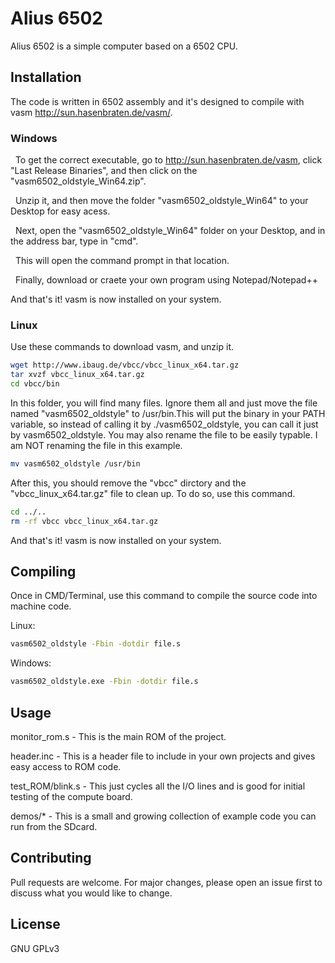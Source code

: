 # Alius 6502

Alius 6502 is a simple computer based on a 6502 CPU.

## Installation

The code is written in 6502 assembly and it's designed to compile with vasm http://sun.hasenbraten.de/vasm/.

### **Windows**
&nbsp;&nbsp;To get the correct executable, go to http://sun.hasenbraten.de/vasm, click "Last Release Binaries", and then click on the "vasm6502_oldstyle_Win64.zip".

&nbsp;&nbsp;Unzip it, and then move the folder "vasm6502_oldstyle_Win64" to your Desktop for easy acess.

&nbsp;&nbsp;Next, open the "vasm6502_oldstyle_Win64" folder on your Desktop, and in the address bar, type in "cmd".

&nbsp;&nbsp;This will open the command prompt in that location.

&nbsp;&nbsp;Finally, download or craete your own program using Notepad/Notepad++

And that's it! vasm is now installed on your system.

### **Linux**
Use these commands to download vasm, and unzip it.
 ```bash
wget http://www.ibaug.de/vbcc/vbcc_linux_x64.tar.gz
tar xvzf vbcc_linux_x64.tar.gz
cd vbcc/bin
 ```
In this folder, you will find many files. Ignore them all and just move the file named "vasm6502_oldstyle" to /usr/bin.This will put the binary in your PATH variable, so instead of calling it by ./vasm6502_oldstyle, you can call it just by vasm6502_oldstyle. You may also rename the file to be easily typable. I am NOT renaming the file in this example.
```bash
mv vasm6502_oldstyle /usr/bin

```
After this, you should remove the "vbcc" dirctory and the "vbcc_linux_x64.tar.gz" file to clean up.
To do so, use this command.
```bash
cd ../..
rm -rf vbcc vbcc_linux_x64.tar.gz
```
And that's it! vasm is now installed on your system.
## Compiling
Once in CMD/Terminal, use this command to compile the source code into machine code.

Linux:
```bash
vasm6502_oldstyle -Fbin -dotdir file.s
```
Windows:
```bash
vasm6502_oldstyle.exe -Fbin -dotdir file.s
```

## Usage
monitor_rom.s - This is the main ROM of the project.

header.inc - This is a header file to include in your own projects and gives easy access to ROM code.


test_ROM/blink.s - This just cycles all the I/O lines and is good for initial testing of the compute board.

demos/* - This is a small and growing collection of example code you can run from the SDcard.

## Contributing
Pull requests are welcome. For major changes, please open an issue first to discuss what you would like to change.

## License
GNU GPLv3
